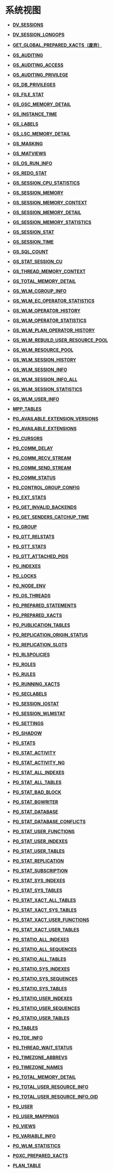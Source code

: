 # 系统视图<a name="ZH-CN_TOPIC_0289901002"></a>

-   **[DV\_SESSIONS](DV_SESSIONS.md)**  

-   **[DV\_SESSION\_LONGOPS](DV_SESSION_LONGOPS.md)**  

-   **[GET\_GLOBAL\_PREPARED\_XACTS（废弃）](GET_GLOBAL_PREPARED_XACTS_废弃.md)**  

-   **[GS\_AUDITING](GS_AUDITING.md)**  

-   **[GS\_AUDITING\_ACCESS](GS_AUDITING_ACCESS.md)**  

-   **[GS\_AUDITING\_PRIVILEGE](GS_AUDITING_PRIVILEGE.md)**  

-   **[GS\_DB\_PRIVILEGES](GS_DB_PRIVILEGES.md)**  

-   **[GS\_FILE\_STAT](GS_FILE_STAT.md)**  

-   **[GS\_GSC\_MEMORY\_DETAIL](GS_GSC_MEMORY_DETAIL.md)**  

-   **[GS\_INSTANCE\_TIME](GS_INSTANCE_TIME.md)**  

-   **[GS\_LABELS](GS_LABELS.md)**  

-   **[GS\_LSC\_MEMORY\_DETAIL](GS_LSC_MEMORY_DETAIL.md)**  

-   **[GS\_MASKING](GS_MASKING.md)**  

-   **[GS\_MATVIEWS](GS_MATVIEWS.md)**  

-   **[GS\_OS\_RUN\_INFO](GS_OS_RUN_INFO.md)**  

-   **[GS\_REDO\_STAT](GS_REDO_STAT.md)**  

-   **[GS\_SESSION\_CPU\_STATISTICS](GS_SESSION_CPU_STATISTICS.md)**  

-   **[GS\_SESSION\_MEMORY](GS_SESSION_MEMORY.md)**  

-   **[GS\_SESSION\_MEMORY\_CONTEXT](GS_SESSION_MEMORY_CONTEXT.md)**  

-   **[GS\_SESSION\_MEMORY\_DETAIL](GS_SESSION_MEMORY_DETAIL.md)**  

-   **[GS\_SESSION\_MEMORY\_STATISTICS](GS_SESSION_MEMORY_STATISTICS.md)**  

-   **[GS\_SESSION\_STAT](GS_SESSION_STAT.md)**  

-   **[GS\_SESSION\_TIME](GS_SESSION_TIME.md)**  

-   **[GS\_SQL\_COUNT](GS_SQL_COUNT.md)**  

-   **[GS\_STAT\_SESSION\_CU](GS_STAT_SESSION_CU.md)**  

-   **[GS\_THREAD\_MEMORY\_CONTEXT](GS_THREAD_MEMORY_CONTEXT.md)**  

-   **[GS\_TOTAL\_MEMORY\_DETAIL](GS_TOTAL_MEMORY_DETAIL.md)**  

-   **[GS\_WLM\_CGROUP\_INFO](GS_WLM_CGROUP_INFO.md)**  

-   **[GS\_WLM\_EC\_OPERATOR\_STATISTICS](GS_WLM_EC_OPERATOR_STATISTICS.md)**  

-   **[GS\_WLM\_OPERATOR\_HISTORY](GS_WLM_OPERATOR_HISTORY.md)**  

-   **[GS\_WLM\_OPERATOR\_STATISTICS](GS_WLM_OPERATOR_STATISTICS.md)**  

-   **[GS\_WLM\_PLAN\_OPERATOR\_HISTORY](GS_WLM_PLAN_OPERATOR_HISTORY.md)**  

-   **[GS\_WLM\_REBUILD\_USER\_RESOURCE\_POOL](GS_WLM_REBUILD_USER_RESOURCE_POOL.md)**  

-   **[GS\_WLM\_RESOURCE\_POOL](GS_WLM_RESOURCE_POOL.md)**  

-   **[GS\_WLM\_SESSION\_HISTORY](GS_WLM_SESSION_HISTORY.md)**  

-   **[GS\_WLM\_SESSION\_INFO](GS_WLM_SESSION_INFO.md)**  

-   **[GS\_WLM\_SESSION\_INFO\_ALL](GS_WLM_SESSION_INFO_ALL.md)**  

-   **[GS\_WLM\_SESSION\_STATISTICS](GS_WLM_SESSION_STATISTICS.md)**  

-   **[GS\_WLM\_USER\_INFO](GS_WLM_USER_INFO.md)**  

-   **[MPP\_TABLES](MPP_TABLES.md)**  

-   **[PG\_AVAILABLE\_EXTENSION\_VERSIONS](PG_AVAILABLE_EXTENSION_VERSIONS.md)**  

-   **[PG\_AVAILABLE\_EXTENSIONS](PG_AVAILABLE_EXTENSIONS.md)**  

-   **[PG\_CURSORS](PG_CURSORS.md)**  

-   **[PG\_COMM\_DELAY](PG_COMM_DELAY.md)**  

-   **[PG\_COMM\_RECV\_STREAM](PG_COMM_RECV_STREAM.md)**  

-   **[PG\_COMM\_SEND\_STREAM](PG_COMM_SEND_STREAM.md)**  

-   **[PG\_COMM\_STATUS](PG_COMM_STATUS.md)**  

-   **[PG\_CONTROL\_GROUP\_CONFIG](PG_CONTROL_GROUP_CONFIG.md)**  

-   **[PG\_EXT\_STATS](PG_EXT_STATS.md)**  

-   **[PG\_GET\_INVALID\_BACKENDS](PG_GET_INVALID_BACKENDS.md)**  

-   **[PG\_GET\_SENDERS\_CATCHUP\_TIME](PG_GET_SENDERS_CATCHUP_TIME.md)**  

-   **[PG\_GROUP](PG_GROUP.md)**  

-   **[PG\_GTT\_RELSTATS](PG_GTT_RELSTATS.md)**  

-   **[PG\_GTT\_STATS](PG_GTT_STATS.md)**  

-   **[PG\_GTT\_ATTACHED\_PIDS](PG_GTT_ATTACHED_PIDS.md)**  

-   **[PG\_INDEXES](PG_INDEXES.md)**  

-   **[PG\_LOCKS](PG_LOCKS.md)**  

-   **[PG\_NODE\_ENV](PG_NODE_ENV.md)**  

-   **[PG\_OS\_THREADS](PG_OS_THREADS.md)**  

-   **[PG\_PREPARED\_STATEMENTS](PG_PREPARED_STATEMENTS.md)**  

-   **[PG\_PREPARED\_XACTS](PG_PREPARED_XACTS.md)**  

-   **[PG\_PUBLICATION\_TABLES](PG_PUBLICATION_TABLES.md)**  

-   **[PG\_REPLICATION\_ORIGIN\_STATUS](PG_REPLICATION_ORIGIN_STATUS.md)**  

-   **[PG\_REPLICATION\_SLOTS](PG_REPLICATION_SLOTS.md)**  

-   **[PG\_RLSPOLICIES](PG_RLSPOLICIES.md)**  

-   **[PG\_ROLES](PG_ROLES.md)**  

-   **[PG\_RULES](PG_RULES.md)**  

-   **[PG\_RUNNING\_XACTS](PG_RUNNING_XACTS.md)**  

-   **[PG\_SECLABELS](PG_SECLABELS.md)**  

-   **[PG\_SESSION\_IOSTAT](PG_SESSION_IOSTAT.md)**  

-   **[PG\_SESSION\_WLMSTAT](PG_SESSION_WLMSTAT.md)**  

-   **[PG\_SETTINGS](PG_SETTINGS.md)**  

-   **[PG\_SHADOW](PG_SHADOW.md)**  

-   **[PG\_STATS](PG_STATS.md)**  

-   **[PG\_STAT\_ACTIVITY](PG_STAT_ACTIVITY.md)**  

-   **[PG\_STAT\_ACTIVITY\_NG](PG_STAT_ACTIVITY_NG.md)**  

-   **[PG\_STAT\_ALL\_INDEXES](PG_STAT_ALL_INDEXES.md)**  

-   **[PG\_STAT\_ALL\_TABLES](PG_STAT_ALL_TABLES.md)**  

-   **[PG\_STAT\_BAD\_BLOCK](PG_STAT_BAD_BLOCK.md)**  

-   **[PG\_STAT\_BGWRITER](PG_STAT_BGWRITER.md)**  

-   **[PG\_STAT\_DATABASE](PG_STAT_DATABASE.md)**  

-   **[PG\_STAT\_DATABASE\_CONFLICTS](PG_STAT_DATABASE_CONFLICTS.md)**  

-   **[PG\_STAT\_USER\_FUNCTIONS](PG_STAT_USER_FUNCTIONS.md)**  

-   **[PG\_STAT\_USER\_INDEXES](PG_STAT_USER_INDEXES.md)**  

-   **[PG\_STAT\_USER\_TABLES](PG_STAT_USER_TABLES.md)**  

-   **[PG\_STAT\_REPLICATION](PG_STAT_REPLICATION.md)**  

-   **[PG\_STAT\_SUBSCRIPTION](PG_STAT_SUBSCRIPTION.md)**  

-   **[PG\_STAT\_SYS\_INDEXES](PG_STAT_SYS_INDEXES.md)**  

-   **[PG\_STAT\_SYS\_TABLES](PG_STAT_SYS_TABLES.md)**  

-   **[PG\_STAT\_XACT\_ALL\_TABLES](PG_STAT_XACT_ALL_TABLES.md)**  

-   **[PG\_STAT\_XACT\_SYS\_TABLES](PG_STAT_XACT_SYS_TABLES.md)**  

-   **[PG\_STAT\_XACT\_USER\_FUNCTIONS](PG_STAT_XACT_USER_FUNCTIONS.md)**  

-   **[PG\_STAT\_XACT\_USER\_TABLES](PG_STAT_XACT_USER_TABLES.md)**  

-   **[PG\_STATIO\_ALL\_INDEXES](PG_STATIO_ALL_INDEXES.md)**  

-   **[PG\_STATIO\_ALL\_SEQUENCES](PG_STATIO_ALL_SEQUENCES.md)**  

-   **[PG\_STATIO\_ALL\_TABLES](PG_STATIO_ALL_TABLES.md)**  

-   **[PG\_STATIO\_SYS\_INDEXES](PG_STATIO_SYS_INDEXES.md)**  

-   **[PG\_STATIO\_SYS\_SEQUENCES](PG_STATIO_SYS_SEQUENCES.md)**  

-   **[PG\_STATIO\_SYS\_TABLES](PG_STATIO_SYS_TABLES.md)**  

-   **[PG\_STATIO\_USER\_INDEXES](PG_STATIO_USER_INDEXES.md)**  

-   **[PG\_STATIO\_USER\_SEQUENCES](PG_STATIO_USER_SEQUENCES.md)**  

-   **[PG\_STATIO\_USER\_TABLES](PG_STATIO_USER_TABLES.md)**  

-   **[PG\_TABLES](PG_TABLES.md)**  

-   **[PG\_TDE\_INFO](PG_TDE_INFO.md)**  

-   **[PG\_THREAD\_WAIT\_STATUS](PG_THREAD_WAIT_STATUS.md)**  

-   **[PG\_TIMEZONE\_ABBREVS](PG_TIMEZONE_ABBREVS.md)**  

-   **[PG\_TIMEZONE\_NAMES](PG_TIMEZONE_NAMES.md)**  

-   **[PG\_TOTAL\_MEMORY\_DETAIL](PG_TOTAL_MEMORY_DETAIL.md)**  

-   **[PG\_TOTAL\_USER\_RESOURCE\_INFO](PG_TOTAL_USER_RESOURCE_INFO.md)**  

-   **[PG\_TOTAL\_USER\_RESOURCE\_INFO\_OID](PG_TOTAL_USER_RESOURCE_INFO_OID.md)**  

-   **[PG\_USER](PG_USER.md)**  

-   **[PG\_USER\_MAPPINGS](PG_USER_MAPPINGS.md)**  

-   **[PG\_VIEWS](PG_VIEWS.md)**  

-   **[PG\_VARIABLE\_INFO](PG_VARIABLE_INFO.md)**  

-   **[PG\_WLM\_STATISTICS](PG_WLM_STATISTICS.md)**  

-   **[PGXC\_PREPARED\_XACTS](PGXC_PREPARED_XACTS.md)**  

-   **[PLAN\_TABLE](PLAN_TABLE.md)**  


